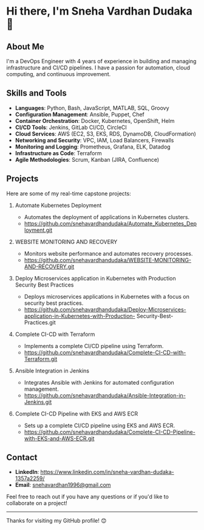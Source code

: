 # Hi there, I'm Sneha Vardhan Dudaka 👋

## About Me
I'm a DevOps Engineer with 4 years of experience in building and managing infrastructure and CI/CD pipelines. I have a passion for automation, cloud computing, and continuous improvement.

## Skills and Tools
- **Languages**: Python, Bash, JavaScript, MATLAB, SQL, Groovy
- **Configuration Management**: Ansible, Puppet, Chef
- **Container Orchestration**: Docker, Kubernetes, OpenShift, Helm
- **CI/CD Tools**: Jenkins, GitLab CI/CD, CircleCI
- **Cloud Services**: AWS (EC2, S3, EKS, RDS, DynamoDB, CloudFormation)
- **Networking and Security**: VPC, IAM, Load Balancers, Firewalls
- **Monitoring and Logging**: Prometheus, Grafana, ELK, Datadog
- **Infrastructure as Code**: Terraform
- **Agile Methodologies**: Scrum, Kanban (JIRA, Confluence)

## Projects
Here are some of my real-time capstone projects:

1. Automate Kubernetes Deployment
   - Automates the deployment of applications in Kubernetes clusters.
   - https://github.com/snehavardhandudaka/Automate_Kubernetes_Deployment.git

2. WEBSITE MONITORING AND RECOVERY
   - Monitors website performance and automates recovery processes.
   - https://github.com/snehavardhandudaka/WEBSITE-MONITORING-AND-RECOVERY.git

3. Deploy Microservices application in Kubernetes with Production Security Best Practices
   - Deploys microservices applications in Kubernetes with a focus on security best practices.
   - https://github.com/snehavardhandudaka/Deploy-Microservices-application-in-Kubernetes-with-Production- 
     Security-Best-Practices.git

4. Complete CI-CD with Terraform
   - Implements a complete CI/CD pipeline using Terraform.
   - https://github.com/snehavardhandudaka/Complete-CI-CD-with-Terraform.git

5. Ansible Integration in Jenkins
   - Integrates Ansible with Jenkins for automated configuration management.
   - https://github.com/snehavardhandudaka/Ansible-Integration-in-Jenkins.git

6. Complete CI-CD Pipeline with EKS and AWS ECR
   - Sets up a complete CI/CD pipeline using EKS and AWS ECR.
   - https://github.com/snehavardhandudaka/Complete-CI-CD-Pipeline-with-EKS-and-AWS-ECR.git

## Contact
- **LinkedIn**: https://www.linkedin.com/in/sneha-vardhan-dudaka-1357a2259/
- **Email**: snehavardhan1996@gmail.com

Feel free to reach out if you have any questions or if you'd like to collaborate on a project!

---

Thanks for visiting my GitHub profile! 😊
